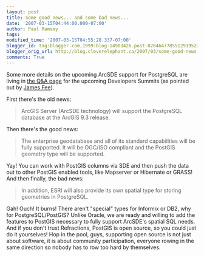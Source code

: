 ```yaml
---
layout: post
title: Some good news... and some bad news...
date: '2007-03-15T04:44:00.000-07:00'
author: Paul Ramsey
tags: 
modified_time: '2007-03-15T04:55:28.337-07:00'
blogger_id: tag:blogger.com,1999:blog-14903426.post-8204647785512939523
blogger_orig_url: http://blog.cleverelephant.ca/2007/03/some-good-news-and-some-bad-news.html
comments: True
---
```


Some more details on the upcoming ArcSDE support for PostgreSQL are living in [the Q&A page](http://events.esri.com/uc/QandA/index.cfm?ConferenceID=3B67AFC7-D566-ED85-A18E8EFF9B63B57B) for the upcoming Developers Summits (as pointed out by [James Fee](http://www.spatiallyadjusted.com/2007/03/13/esri-posts-the-developer-summit-qa/)).

First there's the old news:

<blockquote>ArcGIS Server (ArcSDE technology) will support the PostgreSQL database at the ArcGIS 9.3 release.</blockquote>

Then there's the good news:

<blockquote>The enterprise geodatabase and all of its standard capabilities will be fully supported. It will be OGC/ISO compliant and the PostGIS geometry type will be supported.</blockquote>

Yay! You can work with PostGIS columns via SDE and then push the data out to other PostGIS enabled tools, like Mapserver or Hibernate or GRASS! And then finally, the bad news:

<blockquote>In addition, ESRI will also provide its own spatial type for storing geometries in PostgreSQL.</blockquote>

Gah! Ouch! It burns!  There aren't "special" types for Informix or DB2, why for PostgreSQL/PostGIS? Unlike Oracle, we are ready and willing to add the features to PostGIS necessary to fully support ArcSDE's spatial SQL needs. And if you don't trust Refractions, PostGIS is open source, so you could just do it yourselves! Hop in the pool, guys, supporting open source is not just about software, it is about community participation, everyone rowing in the same direction so nobody has to row too hard by themselves.